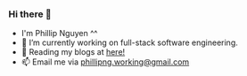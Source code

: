 ### Hi there 👋
- I'm Phillip Nguyen  ^^
- 🔭 I’m currently working on full-stack software engineering.
- 👯 Reading my blogs at <a href="https://phillipng.netlify.app/" target="_blank">here!</a>
- 📫 Email me via phillipng.working@gmail.com

